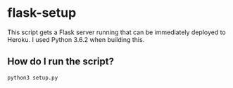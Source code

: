 # flask-setup

This script gets a Flask server running that can be immediately deployed to Heroku.  I used Python 3.6.2 when building this.

## How do I run the script?

```
python3 setup.py
```

